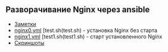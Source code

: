 ## Разворачивание Nginx через ansible

- [Заметки](notes.txt)
- [nginx0.yml](nginx0.yml) [test.sh(test.sh)   - установка Nginx без старта
- [nginx1.yml](nginx1.yml) [test1.sh(test1.sh) - старт установленного Nginx
- [Скриншоты](screenshots.docx)
